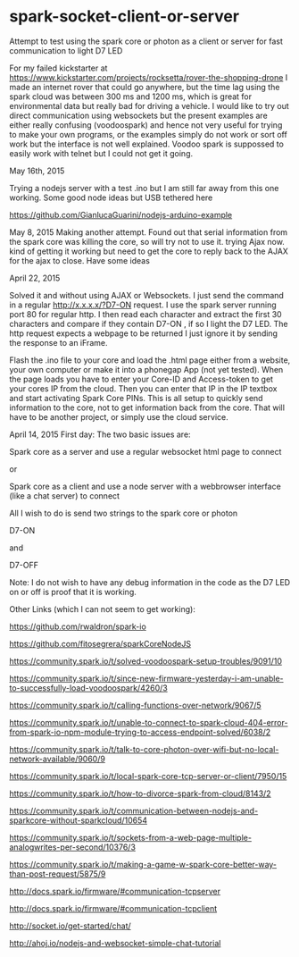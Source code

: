 # spark-socket-client-or-server
Attempt to test using the spark core or photon as a client or server for fast communication to light D7 LED


For my failed kickstarter at https://www.kickstarter.com/projects/rocksetta/rover-the-shopping-drone I made an internet rover that could go anywhere, but the time lag using the spark cloud was between 300 ms and 1200 ms, which is great for environmental data but really bad for driving a vehicle. I would like to try out direct communication using websockets but the present examples are either really confusing (voodoospark) and hence not very useful for trying to make your own programs, or the examples simply do not work or sort off work but the interface is not well explained. Voodoo spark is suppossed to easily work with telnet but I could not get it going.



May 16th, 2015

Trying a nodejs server with a test .ino but I am still far away from this one working. Some good node ideas but USB tethered here

https://github.com/GianlucaGuarini/nodejs-arduino-example



May 8, 2015
Making another attempt. Found out that serial information from the spark core was killing the core, so will try not to use it. trying Ajax now. kind of getting it working but need to get the core to reply back to the AJAX for the ajax to close. Have some ideas




April 22, 2015

Solved it and without using AJAX or Websockets. I just send the command in a regular http://x.x.x.x/?D7-ON request. I use the spark server running port 80 for regular http. I then read each character and extract the first 30 characters and compare if they contain D7-ON , if so I light the D7 LED. The http request expects a webpage to be returned I just ignore it by sending the response to an iFrame.

Flash the .ino file to your core and load the .html page either from a website, your own computer or make it into a phonegap App (not yet tested). When the page loads you have to enter your Core-ID and Access-token to get your cores IP from the cloud. Then you can enter that IP in the IP textbox and start activating Spark Core PINs. This is all setup to quickly send information to the core, not to get information back from the core. That will have to be another project, or simply use the cloud service.




April 14, 2015 First day: The two basic issues are:



Spark core as a server and use a regular websocket html page to connect

or

Spark core as a client and use a node server with a webbrowser interface (like a chat server) to connect

All I wish to do is send two strings to the spark core or photon


D7-ON


and


D7-OFF


Note: I do not wish to have any debug information in the code as the D7 LED on or off is proof that it is working.


Other Links (which I can not seem to get working):

https://github.com/rwaldron/spark-io

https://github.com/fitosegrera/sparkCoreNodeJS

https://community.spark.io/t/solved-voodoospark-setup-troubles/9091/10

https://community.spark.io/t/since-new-firmware-yesterday-i-am-unable-to-successfully-load-voodoospark/4260/3

https://community.spark.io/t/calling-functions-over-network/9067/5


https://community.spark.io/t/unable-to-connect-to-spark-cloud-404-error-from-spark-io-npm-module-trying-to-access-endpoint-solved/6038/2


https://community.spark.io/t/talk-to-core-photon-over-wifi-but-no-local-network-available/9060/9


https://community.spark.io/t/local-spark-core-tcp-server-or-client/7950/15




https://community.spark.io/t/how-to-divorce-spark-from-cloud/8143/2



https://community.spark.io/t/communication-between-nodejs-and-sparkcore-without-sparkcloud/10654



https://community.spark.io/t/sockets-from-a-web-page-multiple-analogwrites-per-second/10376/3



https://community.spark.io/t/making-a-game-w-spark-core-better-way-than-post-request/5875/9


http://docs.spark.io/firmware/#communication-tcpserver


http://docs.spark.io/firmware/#communication-tcpclient


http://socket.io/get-started/chat/



http://ahoj.io/nodejs-and-websocket-simple-chat-tutorial















